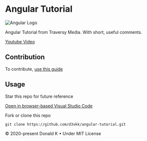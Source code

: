 # Angular Tutorial

![Angular Logo](https://github.com/d3vkk/angular-tutorial/blob/master/angular-logo.png)

Angular Tutorial from Traversy Media. With short, useful comments.

[Youtube Video](https://www.youtube.com/watch?v=Fdf5aTYRW0E)

## Contribution

To contribute, [use this guide](https://github.com/d3vkk/open-source/blob/master/CONTRIBUTING.md)

## Usage

Star this repo for future reference

[Open in browser-based Visual Studio Code](https://vscode.dev//github/d3vkk/angular-tutorial)

Fork or clone this repo
```
git clone https://github.com/d3vkk/angular-tutorial.git
```

© 2020-present Donald K • Under MIT License
